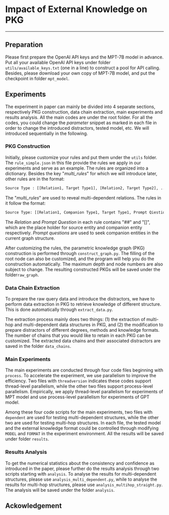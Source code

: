 # Impact of External Knowledge on PKG

---

## Preparation

Please first prepare the OpenAI API keys and the MPT-7B model in advance. Put all your available OpenAI API keys under folder `utils/available_keys.txt` (one in a line) to construct a pool for API calling. Besides, please download your own copy of MPT-7B model, and put the checkpoint in folder `mpt_model`.

## Experiments

The experiment in paper can mainly be divided into 4 separate sections, respectively PKG construction, data chain extraction, main experiments and results analysis. All the main codes are under the root folder. For all the codes, you could change the *parameter* snippet as marked in each file in order to change the introduced distractors, tested model, etc. We will introduced sequentially in the following.

### PKG Construction

Initially, please customize your rules and put them under the `utils` folder. The `rule_simple.json` in this file provide the rules we apply in our experiments and serve as an example. The rules are organized into a dictionary. Besides the key "*multi_rules*" for which we will introduce later, other rules are in the format:

```python
Source Type : [[Relation1, Target Type1], [Relation2, Target Type2], ...]
```

The "*multi_rules*" are used to reveal multi-dependent relations. The rules in it follow the format:

```python
Source Type: [[Relation1, Companion Type1, Target Type1, Prompt Qiestion1], ...]
```

The *Relation* and *Prompt Question* in each rule contains "##" and "[]", which are the place holder for source entity and companion entity respectively. *Prompt questions* are used to seek companion entities in the current graph structure.

After customizing the rules, the parametric knowledge graph (PKG) construction is performed through `construct_graph.py`. The filling of the root node can also be customized, and the program will help you do the construction automatically. The  maximum depth and node numbers are also subject to change. The resulting constructed PKGs will be saved under the folder`raw_graph`.

### Data Chain Extraction

To prepare the raw query data and introduce the distractors, we have to perform data extraction in PKG to retrieve knowledge of different structure. This is done automatically through `extract_data.py`.

The extraction process mainly does two things: (1) the extraction of multi-hop and multi-dependent data structures in PKG, and (2) the modification to prepare distractors of different degrees, methods and knowledge formats. The number of chains that you would like to retain in each PKG can be customized. The extracted data chains and their associated distractors are saved in the folder `data_chains`.

### Main Experiments

The main experiments are conducted through four code files beginning with `process`. To accelerate the experiment, we use parallelism to improve the efficiency. Two files with `threadversion` indicates these codes support thread-level parallelism, while the other two files support process-level parallelism. Empirically, we apply thread-level parallelism for experiments of MPT model and use process-level parallelism for experiments of GPT model.

Among these four code scripts for the main experiments, two files with `dependent` are used for testing multi-dependent structures, while the other two are used for testing multi-hop structures. In each file, the tested model and the external knowledge format could be controlled through modifying `MODEL` and `FORMAT` in the experiment environment. All the results will be saved under folder `results`.

### Results Analysis

To get the numerical statistics about the consistency and confidence as introduced in the paper, please further do the results analysis through two scripts starting with `analysis`. To analyse the results for multi-dependent structures, please use `analysis_multi_dependent.py`, while to analyse the results for multi-hop structures, please use `analysis_multihop_straight.py`. The analysis will be saved under the folder `analysis`.

## Ackowledgement

